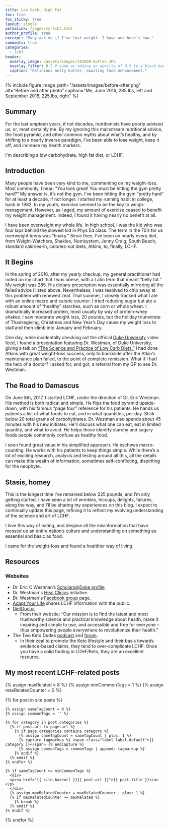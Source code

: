 ```yaml
---
title: Low Carb, High Fat
toc: true
toc_sticky: true
layout: single 
permalink: /pages/my-lchf.html
author_profile: true
excerpt: "Many ask me if I’ve lost weight. I have and here’s how."
comments: true
categories:
  - lchf
header:
  overlay_image: /assets/images/181008-butter.JPG
  overlay_filter: 0.5 # same as adding an opacity of 0.5 to a black background
  caption: "Delicious melty butter, awaiting food enhancement."
---
```

{% include figure image_path="/assets/images/before-after.png" alt="Before and after photo" caption="Me, June 2016, 285 lbs, left and September 2018, 225 lbs, right" %}

## Summary

For the last umpteen years, if not decades, nutritionists have poorly advised us, or, most certainly me. By my ignoring this mainstream nutritional advice, the food pyramid, and other common myths about what’s healthy, and by shifting to a nearly inverse paradigm, I’ve been able to lose weight, keep it off, and increase my health markers. 

I'm describing a low carbohydrate, high fat diet, or LCHF.

## Introduction

Many people have been very kind to me, commenting on my weight-loss. Most commonly, I hear; “You look great! You must be hitting the gym pretty hard?” My answer is, it’s not the gym. I’ve been hitting the gym “pretty hard” for at least a decade, if not longer. I started my running habit in college, back in 1982. In my youth, exercise seemed to be the key to weigh-management. However, as I aged, my amount of exercise ceased to benefit my weight management. Indeed, I found it having nearly no benefit at all.

I have been overweight my whole life. In high school, I was the kid who was four laps behind the slowest kid in Phys Ed class. The term in the 70’s for us overweight teens was “husky.” Since then, I’ve been on nearly every diet, from Weight-Watchers, Shaklee, Nutrisystem, Jenny Craig, South Beach, standard calories-in, calories-out diets, Atkins, to, finally, LCHF. 

## It Begins

In the spring of 2016, after my yearly checkup, my general practitioner had noted on my chart that I was obese, with a Latin term that meant “belly fat.” My weight was 285. His dietary prescription was essentially mirroring all the failed advice I listed above. Nevertheless, I was resolved to chip away at this problem with renewed zeal. That summer, I closely tracked what I ate with an online macro and calorie counter. I tried reducing sugar but ate a robust amount of “healthy” starches, such as corn or whole wheat. I dramatically increased protein, most usually by way of protein-whey shakes. I saw moderate weight loss, 20 pounds, but the holiday triumvirate of Thanksgiving, Christmas and New Year’s Day cause my weight loss to stall and then climb into January and February.

One day, while incidentally checking out the official [Duke University](https://www.youtube.com/user/Duke "Duke University YouTube video channel") video feed, I found a presentation featuring Dr. Westman, of Duke University, giving a talk on [“The Science and Practice of Low Carb Diets.”](https://www.youtube.com/watch?v=toLvGpk3HLE "Dr Westman presents on LCHF") I had done Atkins with great weight-loss success, only to backslide after the Atkin's maintenance plan failed, to the point of complete remission. What if I had the help of a doctor? I asked for, and got, a referral from my GP to see Dr. Westman.

## The Road to Damascus

On June 8th, 2017, I started LCHF, under the direction of Dr. Eric Westman. His method is both radical and simple. He flips the food pyramid upside-down, with his famous “page four” reference for his patients. He hands us patients a list of what foods to eat, and in what quantities, per day. Stick below 20 total grams of carbohydrates. Dr. Westman also spends about 45 minutes with his new initiates. He'll discuss what one can eat, eat in limited quantity, and what to avoid. He helps those identify starchy and sugary foods people commonly confuse as healthy food.

I soon found great value in his simplified approach. He eschews macro-counting. He works with his patients to keep things simple. While there’s a lot of exciting research, analysis and testing around all this, all the details can make this wealth of information, sometimes self-conflicting, dispiriting for the neophyte.

## Stasis, homey

This is the longest time I’ve remained below 225 pounds, and I’m only getting started. I have seen a lot of wrinkles, hiccups, delights, failures, along the way, and I’ll be sharing my experiences on this blog. I expect to continually update this page, refining it to reflect my evolving understanding of the science and art of LCHF.

I love this way of eating, and despise all the misinformation that have messed up an entire nation’s culture and understanding on something as essential and basic as food.

I came for the weight-loss and found a healthier way of living.

## Resources

### Websites

* Dr. Eric C Westman’s [ Scholars@Duke profile ](https://scholars.duke.edu/person/ewestman "Dr Westman's Scholars at Duke profile page")
* Dr. Westman's [Heal Clinics](https://healclinics.com/ "Heal Clinics home page") initiative.
* Dr. Westman's [Facebook group](https://www.facebook.com/groups/DukeLowCarbSupportGroup "Dr. Westman's facebook group page") page.
* [Adapt Your Life](https://www.adaptyourlife.com "Adapt Your Life weblink") shares LCHF information with the public.
* [DietDoctor](https://www.dietdoctor.com "DietDoctor website") 
  * From their website; “Our mission is to find the latest and most trustworthy science and practical knowledge about health, make it inspiring and simple to use, and accessible and free for everyone – thus empowering people everywhere to revolutionize their health.”
* The Two Keto Dudes [podcast](http://2ketodudes.com/ "2Ketodudes podcast") and [forum](https://www.ketogenicforums.com "Two Keto Dudes online forum").
  * In their zeal to promote the Keto lifestyle and their basis towards evidence-based claims, they tend to over-complicate LCHF. Once you have a solid footing in LCHF/Keto, they are an excellent resource.

## My most recent LCHF-related posts

<div class="relatedPosts">
  
{% assign maxRelated = 8 %}
{% assign minCommonTags =  1 %}
{% assign maxRelatedCounter = 0 %}

{% for post in site.posts %}

    {% assign sameTagCount = 0 %}
    {% assign commonTags = '' %}

    {% for category in post.categories %}
      {% if post.url != page.url %}
        {% if page.categories contains category %}
          {% assign sameTagCount = sameTagCount | plus: 1 %}
          {% capture tagmarkup %} <span class="label label-default">{{ category }}</span> {% endcapture %}
          {% assign commonTags = commonTags | append: tagmarkup %}
        {% endif %}
      {% endif %}
    {% endfor %}

    {% if sameTagCount >= minCommonTags %}
      <div>
      <p><a href="{{ site.baseurl }}{{ post.url }}">{{ post.title }}</a></p>
      </div>
      {% assign maxRelatedCounter = maxRelatedCounter | plus: 1 %}
      {% if maxRelatedCounter >= maxRelated %}
        {% break %}
      {% endif %}
    {% endif %}

  {% endfor %}

</div>
